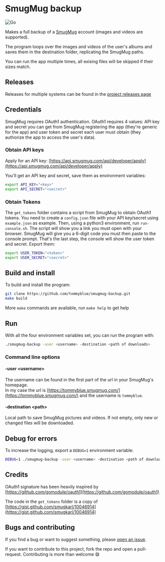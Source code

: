 # SmugMug backup

![Go](https://github.com/tommyblue/smugmug-backup/workflows/Go/badge.svg)

Makes a full backup of a [SmugMug](https://www.smugmug.com/) account (images and videos are supported).

The program loops over the images and videos of the user's albums and saves them in the destination
folder, replicating the SmugMug paths.

You can run the app multiple times, all exising files will be skipped if their sizes match.

## Releases

Releases for multiple systems can be found in the [project releases page](https://github.com/tommyblue/smugmug-backup/releases)

## Credentials

SmugMug requires OAuth1 authentication. OAuth1 requires 4 values: API key and secret you can get
from SmugMug registering the app (they're generic for the app) and user token and secret each user
must obtain (they authorize the app to access the user's data).

### Obtain API keys

Apply for an API key: [https://api.smugmug.com/api/developer/apply](https://api.smugmug.com/api/developer/apply)

You'll get an API key and secret, save them as environment variables:

```sh
export API_KEY="<key>"
export API_SECRET="<secret>"
```

### Obtain Tokens

The `get_tokens` folder contains a script from SmugMug to obtain OAuth1 tokens.
You need to create a `config.json` file with your API key/secret using `example.json` as example.
Then, using a python3 environment, run `run-console.sh`.
The script will show you a link you must open with your browser. SmugMug will give you a 6-digit
code you must then paste to the console prompt.
That's the last step, the console will show the user token and secret. Export them:

```sh
export USER_TOKEN="<token>"
export USER_SECRET="<secret>"
```

## Build and install

To build and install the program:

```sh
git clone https://github.com/tommyblue/smugmug-backup.git
make build
```

More `make` commands are available, run `make help` to get help

## Run

With all the four environment variables set, you can run the program with:

```sh
./smugmug-backup -user <username> -destination <path of downloads>
```

### Command line options

#### -user \<username\>

The username can be found in the first part of the url in your SmugMug's homepage.  
In my case the url is [https://tommyblue.smugmug.com/](https://tommyblue.smugmug.com/) and the username is `tommyblue`.

#### -destination \<path\>

Local path to save SmugMug pictures and videos. If not empty, only new or changed files will be downloaded.

## Debug for errors

To increase the logging, export a `DEBUG=1` environment variable:

```sh
DEBUG=1 ./smugmug-backup -user <username> -destination <path of downloads>
```

## Credits

OAuth1 signature has been heavily inspired by [https://github.com/gomodule/oauth1](https://github.com/gomodule/oauth1)

The code in the `get_tokens` folder is a copy of [https://gist.github.com/smugkarl/10046914](https://gist.github.com/smugkarl/10046914)

## Bugs and contributing

If you find a bug or want to suggest something, please [open an issue](https://github.com/tommyblue/smugmug-backup/issues/new).

If you want to contribute to this project, fork the repo and open a pull-request. Contributing is more than welcome :smile:
